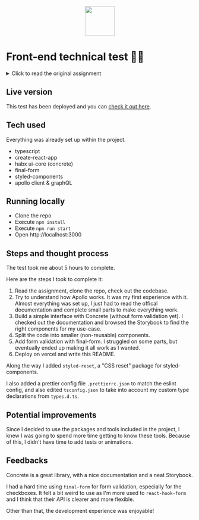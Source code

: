 <p align="center" style="margin: 0 auto">
  <img height="80" src="https://res.cloudinary.com/habx/image/upload/logos/habx-framed.png" />
</p>

# Front-end technical test 👨‍💻

<details>
  <summary>Click to read the original assignment</summary>

The objective of this test is to see how you adapt to our technologies and our way of coding, potentially integrating new concepts for you. We expect you to consider the test as a task you could be given during a sprint.

The goal of this test is to recreate a housing setup like we have at
[habx](https://www.habx.com/fr/). It should take you less than 2 hours but feel free to take more time if you still have something to show us!

<p align="center" style="margin: 0 20%">
  <img height="200" src="https://res.cloudinary.com/habx/image/upload/tech/front-test/setup.png" />
</p>

This repository is the template of the test, you are asked to complete
it to fill all the requirements.

## How to start the test

Fork the repo and clone it, then:

```shell
  npm ci
  npm start
```

When you're done you can just send us the repository link 👨‍🏫

## Requirements

### Description

The component should be a form with 4 fields:

- **Budget** (price in euros)
- **Surface** (area in square meters)
- **Typology** (nb of rooms) _one option possible_
- **Exposure** (north, south, east, west) _multiple options possible_

The form should have a minimum of _validation_ and be _based on project
properties_ that should be fetched from the api.

User inputs have to be saved with the `upsertSetup` mutation with all
required values.

That's it ! ⛳️

### Tech

We ask you to use [React](https://github.com/facebook/react) with [apollo-client](https://github.com/apollographql/react-apollo) to make
your GraphQL API calls. 👮‍♂️

### Nice to have

Pick at least one among the following

- use [Typescript](https://github.com/microsoft/TypeScript) in strict mode (you can generate graphql types by running `npm run build:types`) 🤓
- do some animations with tools you like 💃
- test the application: you can use `jest` or even `cypress` if you
  want 🤹‍♀️

#### Recommended libraries

Here are some libraries we use daily, but you can use whatever you want ! 😉

- [@habx/ui-core](https://github.com/habx/ui-core) our UI components
  library ✨
- [styled-components](https://github.com/styled-components/styled-components) 💅
- [final-form](https://github.com/final-form/react-final-form) 🎛

You could start by editing the `Setup` component. You are free to imagine the UI/UX. 👨‍🎨

## Feedbacks

Any thoughts about our development environment ? (create-react-app/graphql...)
What tools are you using daily ?

## API

The api is mocked client side and is described bellow

### Graphql API

[Graphql schema](./src/api/schema.graphql)

#### Project query

```graphql
query {
  project {
    id
    name
    properties {
      priceRange
      surfaceRange
      exposures
      typologies
    }
  }
}
```

#### Setup mutation

```graphql
mutation ($setup: SetupInput!) {
  upsertSetup(setup: $setup)
}
```

If you have any question, don't hesitate to ask our team 🤘

Good luck ! 🤗

</details>

## Live version

This test has been deployed and you can [check it out here](https://habx-front-test.vercel.app/).

## Tech used

Everything was already set up within the project.

- typescript
- create-react-app
- habx ui-core (concrete)
- final-form
- styled-components
- apollo client & graphQL

## Running locally

- Clone the repo
- Execute `npm install`
- Execute `npm run start`
- Open http://localhost:3000

## Steps and thought process

The test took me about 5 hours to complete.

Here are the steps I took to complete it:

1. Read the assignment, clone the repo, check out the codebase.
2. Try to understand how Apollo works. It was my first experience with it. Almost everything was set up, I just had to read the offical documentation and complete small parts to make everything work.
3. Build a simple interface with Concrete (without form validation yet). I checked out the documentation and browsed the Storybook to find the right components for my use-case.
4. Split the code into smaller (non-reusable) components.
5. Add form validation with final-form. I struggled on some parts, but eventually ended up making it all work as I wanted.
6. Deploy on vercel and write this README.

Along the way I added `styled-reset`, a "CSS reset" package for styled-components.

I also added a prettier config file `.prettierrc.json` to match the eslint config, and also edited `tsconfig.json` to take into account my custom type declarations from `types.d.ts`.

## Potential improvements

Since I decided to use the packages and tools included in the project, I knew I was going to spend more time getting to know these tools. Because of this, I didn't have time to add tests or animations.

## Feedbacks

Concrete is a great library, with a nice documentation and a neat Storybook.

I had a hard time using `final-form` for form validation, especially for the checkboxes. It felt a bit weird to use as I'm more used to `react-hook-form` and I think that their API is clearer and more flexible.

Other than that, the development experience was enjoyable!

